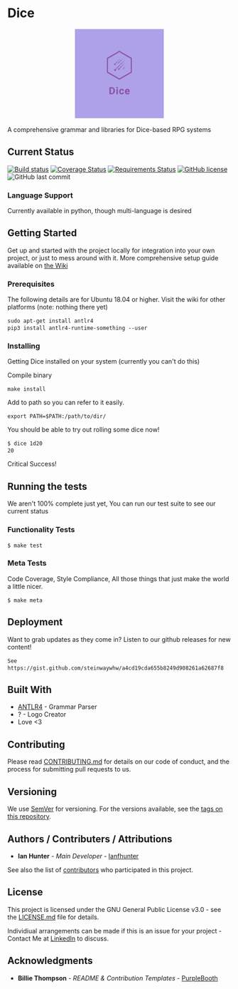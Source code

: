 # Dice 

<p align="center">
<img src="logo.png" width="200" height="200">
</p>

A comprehensive grammar and libraries for Dice-based RPG systems

## Current Status

[![Build status](https://ci.appveyor.com/api/projects/status/jyx709w6f69dvy8s?svg=true)](https://ci.appveyor.com/project/ianfhunter/dice)
[![Coverage Status](https://coveralls.io/repos/github/ianfhunter/dice/badge.svg?branch=master)](https://coveralls.io/github/ianfhunter/dice?branch=master)
[![Requirements Status](https://requires.io/github/ianfhunter/dice/requirements.svg?branch=master)](https://requires.io/github/ianfhunter/dice/requirements/?branch=master)
[![GitHub license](https://img.shields.io/github/license/ianfhunter/dice.svg)](https://github.com/ianfhunter/dice/blob/master/LICENSE)
![GitHub last commit](https://img.shields.io/github/last-commit/ianfhunter/dice.svg)

### Language Support

Currently available in python, though multi-language is desired

## Getting Started

Get up and started with the project locally for integration into your own project, or just to mess around with it.
More comprehensive setup guide available on [the Wiki](https://github.com/ianfhunter/dice/wiki)

### Prerequisites

The following details are for Ubuntu 18.04 or higher. Visit the wiki for other platforms (note: nothing there yet)
```
sudo apt-get install antlr4
pip3 install antlr4-runtime-something --user
```

### Installing

Getting Dice installed on your system (currently you can't do this)

Compile binary

```
make install
```

Add to path so you can refer to it easily. 

```
export PATH=$PATH:/path/to/dir/
```

You should be able to try out rolling some dice now!

```
$ dice 1d20
20
```

Critical Success!

## Running the tests

We aren't 100% complete just yet, You can run our test suite to see our current status

### Functionality Tests

```
$ make test
```

### Meta Tests

Code Coverage, Style Compliance, All those things that just make the world a little nicer.

```
$ make meta
```

## Deployment

Want to grab updates as they come in? Listen to our github releases for new content!
```
See https://gist.github.com/steinwaywhw/a4cd19cda655b8249d908261a62687f8
```



## Built With

* [ANTLR4](https://www.antlr.org/) - Grammar Parser
* ? - Logo Creator
* Love <3

## Contributing

Please read [CONTRIBUTING.md](CONTRIBUTING.md) for details on our code of conduct, and the process for submitting pull requests to us.

## Versioning

We use [SemVer](http://semver.org/) for versioning. For the versions available, see the [tags on this repository](https://github.com/ianfhunter/dice/tags). 

## Authors / Contributers / Attributions

* **Ian Hunter** - *Main Developer* - [Ianfhunter](https://github.com/ianfhunter/)

See also the list of [contributors](https://github.com/ianfhunter/dice/contributors) who participated in this project.

## License

This project is licensed under the GNU General Public License v3.0 - see the [LICENSE.md](LICENSE.md) file for details.

Individiual arrangements can be made if this is an issue for your project - Contact Me at [LinkedIn](https://www.linkedin.com/in/ianfhunter) to discuss.

## Acknowledgments


* **Billie Thompson** - *README & Contribution Templates* - [PurpleBooth](https://github.com/PurpleBooth)

